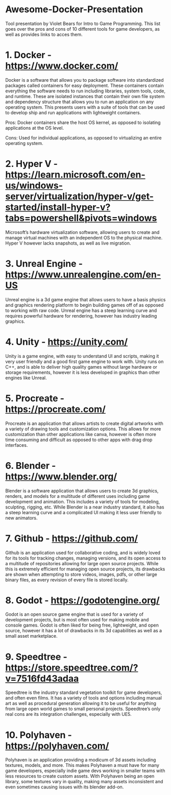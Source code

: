 # Awesome-Docker-Presentation
Tool presentation by Violet Bears for Intro to Game Programming. This list goes over the pros and cons of 10 different tools for game developers, as well as provides links to acces them.

# 1. Docker - https://www.docker.com/

Docker is a software that allows you to package software into standardized packages called containers for easy deployment. These containers contain everything the software needs to run including libraries, system tools, code, and runtime. These are isolated instances that contain their own file system and dependency structure that allows you to run an application on any operating system. This presents users with a suite of tools that can be used to develop ship and run applications with lightweight containers.

Pros: Docker containers share the host OS kernel, as opposed to isolating applications at the OS level.

Cons: Used for individual applications, as opposed to virtualizing an entire operating system.

# 2. Hyper V - https://learn.microsoft.com/en-us/windows-server/virtualization/hyper-v/get-started/install-hyper-v?tabs=powershell&pivots=windows

Microsoft’s hardware virtualization software, allowing users to create and manage virtual machines with an independent OS to the physical machine. Hyper V however lacks snapshots, as well as live migration.

# 3. Unreal Engine - https://www.unrealengine.com/en-US

Unreal engine is a 3d game engine that allows users to have a basis physics and graphics rendering platform to begin building games off of as opposed to working with raw code. Unreal engine has a steep learning curve and requires powerful hardware for rendering, however has industry leading graphics.

# 4. Unity - https://unity.com/

Unity is a game engine, with easy to understand UI and scripts, making it very user friendly and a good first game engine to work with. Unity runs on C++, and is able to deliver high quality games without large hardware or storage requirements, however it is less developed in graphics than other engines like Unreal.

# 5. Procreate - https://procreate.com/

Procreate is an application that allows artists to create digital artworks with a variety of drawing tools and customization options. This allows for more customization than other applications like canva, however is often more time consuming and difficult as opposed to other apps with drag drop interfaces.

# 6. Blender - https://www.blender.org/

Blender is a software application that allows users to create 3d graphics, renders, and models for a multitude of different uses including game development and animation. This includes a variety of tools for modeling, sculpting, rigging, etc. While Blender is a near industry standard, it also has a steep learning curve and a complicated UI making it less user friendly to new animators.

# 7. Github - https://github.com/

Github is an application used for collaborative coding, and is widely loved for its tools for tracking changes, managing versions, and its open access to a multitude of repositories allowing for large open source projects. While this is extremely efficient for managing open source projects, its drawbacks are shown when attempting to store videos, images, pdfs, or other large binary files, as every revision of every file is stored locally.

# 8. Godot - https://godotengine.org/

Godot is an open source game engine that is used for a variety of development projects, but is most often used for making mobile and console games. Godot is often liked for being free, lightweight, and open source, however it has a lot of drawbacks in its 3d capabilities as well as a small asset marketplace. 

# 9. Speedtree - https://store.speedtree.com/?v=7516fd43adaa

Speedtree is the industry standard vegetation toolkit for game developers, and often even films. It has a variety of tools and options including manual art as well as procedural generation allowing it to be useful for anything from large open world games to small personal projects. Speedtree’s only real cons are its integration challenges, especially with UE5.

# 10. Polyhaven - https://polyhaven.com/

Polyhaven is an application providing a modicum of 3d assets including textures, models, and more. This makes Polyhaven a must have for many game developers, especially indie game devs working in smaller teams with less resources to create custom assets. With Polyhaven being an open library, some textures vary in quality, making many assets inconsistent and even sometimes causing issues with its blender add-on.

